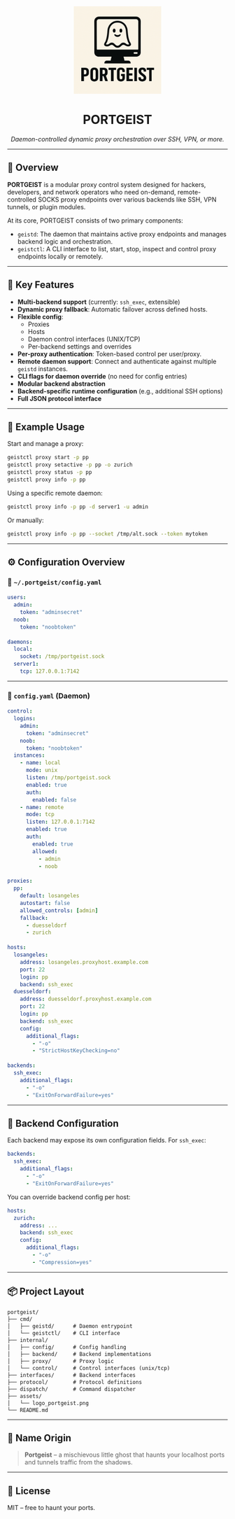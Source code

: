 
<p align="center">
  <img src="assets/logo_portgeist.png" alt="PORTGEIST logo" width="200"/>
</p>

<h1 align="center">PORTGEIST</h1>
<p align="center"><em>Daemon-controlled dynamic proxy orchestration over SSH, VPN, or more.</em></p>

---

## 🧠 Overview

**PORTGEIST** is a modular proxy control system designed for hackers, developers, and network operators who need on-demand, remote-controlled SOCKS proxy endpoints over various backends like SSH, VPN tunnels, or plugin modules.

At its core, PORTGEIST consists of two primary components:

- `geistd`: The daemon that maintains active proxy endpoints and manages backend logic and orchestration.
- `geistctl`: A CLI interface to list, start, stop, inspect and control proxy endpoints locally or remotely.

---

## 🔩 Key Features

- **Multi-backend support** (currently: `ssh_exec`, extensible)
- **Dynamic proxy fallback**: Automatic failover across defined hosts.
- **Flexible config**:
  - Proxies
  - Hosts
  - Daemon control interfaces (UNIX/TCP)
  - Per-backend settings and overrides
- **Per-proxy authentication**: Token-based control per user/proxy.
- **Remote daemon support**: Connect and authenticate against multiple `geistd` instances.
- **CLI flags for daemon override** (no need for config entries)
- **Modular backend abstraction**
- **Backend-specific runtime configuration** (e.g., additional SSH options)
- **Full JSON protocol interface**

---

## 🧪 Example Usage

Start and manage a proxy:

```bash
geistctl proxy start -p pp
geistctl proxy setactive -p pp -o zurich
geistctl proxy status -p pp
geistctl proxy info -p pp
```

Using a specific remote daemon:

```bash
geistctl proxy info -p pp -d server1 -u admin
```

Or manually:

```bash
geistctl proxy info -p pp --socket /tmp/alt.sock --token mytoken
```

---

## ⚙️ Configuration Overview

### 📂 `~/.portgeist/config.yaml`

```yaml
users:
  admin:
    token: "adminsecret"
  noob:
    token: "noobtoken"

daemons:
  local:
    socket: /tmp/portgeist.sock
  server1:
    tcp: 127.0.0.1:7142
```

---

### 📂 `config.yaml` (Daemon)

```yaml
control:
  logins:
    admin:
      token: "adminsecret"
    noob:
      token: "noobtoken"
  instances:
    - name: local
      mode: unix
      listen: /tmp/portgeist.sock
      enabled: true
      auth:
        enabled: false
    - name: remote
      mode: tcp
      listen: 127.0.0.1:7142
      enabled: true
      auth:
        enabled: true
        allowed:
          - admin
          - noob

proxies:
  pp:
    default: losangeles
    autostart: false
    allowed_controls: [admin]
    fallback:
      - duesseldorf
      - zurich

hosts:
  losangeles:
    address: losangeles.proxyhost.example.com
    port: 22
    login: pp
    backend: ssh_exec
  duesseldorf:
    address: duesseldorf.proxyhost.example.com
    port: 22
    login: pp
    backend: ssh_exec
    config:
      additional_flags:
        - "-o"
        - "StrictHostKeyChecking=no"

backends:
  ssh_exec:
    additional_flags:
      - "-o"
      - "ExitOnForwardFailure=yes"
```

---

## 🧩 Backend Configuration

Each backend may expose its own configuration fields.
For `ssh_exec`:

```yaml
backends:
  ssh_exec:
    additional_flags:
      - "-o"
      - "ExitOnForwardFailure=yes"
```

You can override backend config per host:

```yaml
hosts:
  zurich:
    address: ...
    backend: ssh_exec
    config:
      additional_flags:
        - "-o"
        - "Compression=yes"
```

---

## 📦 Project Layout

```
portgeist/
├── cmd/
│   ├── geistd/      # Daemon entrypoint
│   └── geistctl/    # CLI interface
├── internal/
│   ├── config/      # Config handling
│   ├── backend/     # Backend implementations
│   ├── proxy/       # Proxy logic
│   └── control/     # Control interfaces (unix/tcp)
├── interfaces/      # Backend interfaces
├── protocol/        # Protocol definitions
├── dispatch/        # Command dispatcher
├── assets/
│   └── logo_portgeist.png
└── README.md
```

---

## 🧙 Name Origin

> **Portgeist** – a mischievous little ghost that haunts your localhost ports and tunnels traffic from the shadows.

---

## 📜 License

MIT – free to haunt your ports.
